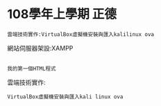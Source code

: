 # 108學年上學期 正德
```
雲端技術實作:VirtualBox虛擬機安裝與匯入kalilinux ova
```
網站伺服器架設:XAMPP
```

我的第一個HTML程式
```
雲端技術實作:
```
VirtualBox虛擬機安裝與匯入kali linux ova
